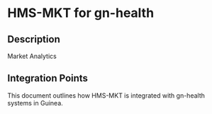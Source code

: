 # HMS-MKT for gn-health

## Description

Market Analytics

## Integration Points

This document outlines how HMS-MKT is integrated with gn-health systems in Guinea.
